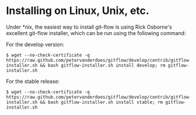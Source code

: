 # Installing on Linux, Unix, etc.

Under *nix, the easiest way to install git-flow is using Rick Osborne's
excellent git-flow installer, which can be run using the following command:

For the develop version:

	$ wget --no-check-certificate -q  https://raw.github.com/petervanderdoes/gitflow/develop/contrib/gitflow-installer.sh && bash gitflow-installer.sh install develop; rm gitflow-installer.sh

For the stable release:

	$ wget --no-check-certificate -q  https://raw.github.com/petervanderdoes/gitflow/develop/contrib/gitflow-installer.sh && bash gitflow-installer.sh install stable; rm gitflow-installer.sh
